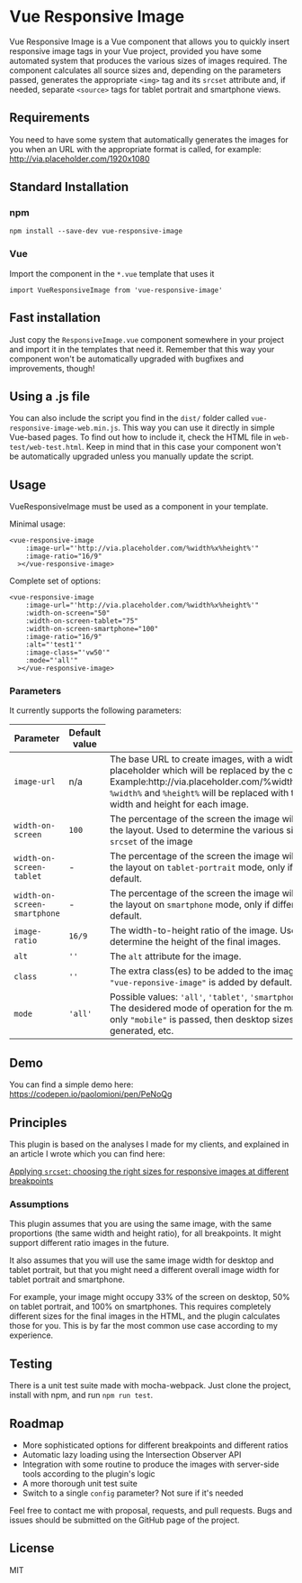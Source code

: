 # Vue Responsive Image

Vue Responsive Image is a Vue component that allows you to quickly 
insert responsive image tags in your Vue project, provided you have some automated 
system that produces the various sizes of images required. The component calculates 
all source sizes and, depending on the parameters passed, generates the appropriate
`<img>` tag and its `srcset` attribute and, if needed, separate `<source>` tags
 for tablet portrait and smartphone views.
 
## Requirements
You need to have some system that automatically generates the images for you
when an URL with the appropriate format is called, for example:
http://via.placeholder.com/1920x1080
 
## Standard Installation

### npm

``` npm install --save-dev vue-responsive-image ``` 

### Vue

Import the component in the `*.vue` template that uses it

``` import VueResponsiveImage from 'vue-responsive-image' ```

## Fast installation

Just copy the `ResponsiveImage.vue` component somewhere in your project and import it in the templates that need it. 
Remember that this way your component won't be automatically upgraded with 
bugfixes and improvements, though! 

## Using a .js file

You can also include the script you find in the `dist/` folder called `vue-responsive-image-web.min.js`. This
way you can use it directly in simple Vue-based pages. To find out how to include it, check the HTML file in `web-test/web-test.html`.
Keep in mind that in this case your component won't be automatically upgraded unless you manually update the script.

## Usage
   
VueResponsiveImage must be used as a component in your template.

Minimal usage:

```
<vue-responsive-image
    :image-url="'http://via.placeholder.com/%width%x%height%'"
    :image-ratio="16/9"
  ></vue-responsive-image>
```

Complete set of options:

```
<vue-responsive-image
    :image-url="'http://via.placeholder.com/%width%x%height%'"
    :width-on-screen="50"
    :width-on-screen-tablet="75"
    :width-on-screen-smartphone="100"
    :image-ratio="16/9"
    :alt="'test1'"
    :image-class="'vw50'"
    :mode="'all'"
  ></vue-responsive-image>
```

### Parameters

It currently supports the following parameters:

<table>
 <colgroup span="1">
  <col style="text-align:center" />
  
 </colgroup>
 <thead>
  <tr><th><b>Parameter</b></th>
   <th><b>Default value</b></th>
   <td></td>
  </tr>
 </thead>
 
 <tbody>
 <tr>
  <td><code>image-url</code></td>
  <td>n/a</td>
  <td>The base URL to create images, with a width and height placeholder which will be replaced by the component.
  <br />
  Example:http://via.placeholder.com/%width%x%height%.
   <br />
   <code>%width%</code> and <code>%height%</code> will be replaced with the calculated width and height for each image.</td>
 </tr>
  <tr>
   <td><code>width-on-screen</code></td>
   <td><code>100</code></td><td>The percentage of the screen the image will occupy in the layout. Used to determine the various sizes for the <code>srcset</code> of the image</td></tr>
  <tr><td><code>width-on-screen-tablet</code></td><td>-</td><td>The percentage of the screen the image will occupy in the layout on <code>tablet-portrait</code> mode, only if different from default.</td></tr>
  <tr><td><code>width-on-screen-smartphone</code></td><td>-</td><td>The percentage of the screen the image will occupy in the layout on <code>smartphone</code> mode, only if different from default.</td></tr>
  <tr><td><code>image-ratio</code></td><td><code>16/9</code></td><td>The width-to-height ratio of the image. Used to determine the height of the final images.</td></tr>
  <tr><td><code>alt</code></td><td><code>''</code></td><td>The <code>alt</code> attribute for the image.</td></tr>
  <tr><td><code>class</code></td><td><code>''</code></td><td>The extra class(es) to be added to the image. The class <code>"vue-reponsive-image"</code> is added by default.</td></tr>
  <tr><td><code>mode</td><td><code>'all'</code></td><td>Possible values: <code>'all'</code>, <code>'tablet'</code>, <code>'smartphone'</code>, <code>'mobile'</code>. The desidered mode of operation for the main image. If only <code>"mobile"</code> is passed, then desktop sizes will not be generated, etc.</td></tr>
 </tbody>
</table>


## Demo
You can find a simple demo here: https://codepen.io/paolomioni/pen/PeNoQg


## Principles
This plugin is based on the analyses I made for my clients, and explained in an article I wrote which you can find here:

[Applying `srcset`: choosing the right sizes for responsive images at different breakpoints](https://medium.com/hceverything/applying-srcset-choosing-the-right-sizes-for-responsive-images-at-different-breakpoints-a0433450a4a3)


### Assumptions
This plugin assumes that you are using the same image, with the same proportions (the same width and height ratio), for all breakpoints. It might support different ratio images in the future.

It also assumes that you will use the same image width for desktop and tablet portrait, but that you might need a different overall image width for tablet portrait and smartphone. 

For example, your image might occupy 33% of the screen on desktop, 50% on tablet portrait, and 100% on smartphones. This requires completely different
sizes for the final images in the HTML, and the plugin calculates those for you.
This is by far the most common use case according to my experience.

## Testing
There is a unit test suite made with mocha-webpack. Just clone the project, install with npm, and run `npm run test`.

## Roadmap

- More sophisticated options for different breakpoints and different ratios
- Automatic lazy loading using the Intersection Observer API
- Integration with some routine to produce the images with server-side tools 
according to the plugin's logic
- A more thorough unit test suite
- Switch to a single `config` parameter? Not sure if it's needed

Feel free to contact me with proposal, requests, and pull requests.
Bugs and issues should be submitted on the GitHub page of the project. 

## License
MIT

